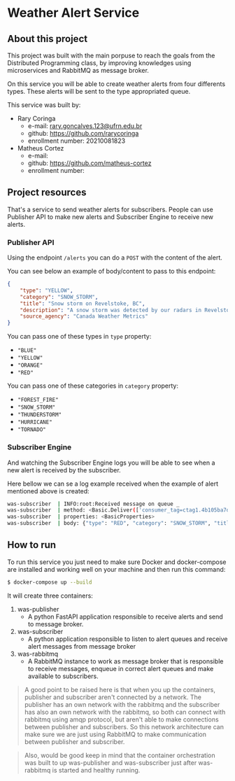 # Weather Alert Service

## About this project

This project was built with the main porpuse to reach the goals from the Distributed Programming class, by improving knowledges using microservices and RabbitMQ as message broker.

On this service you will be able to create weather alerts from four differents types. These alerts will be sent to the type appropriated queue.

This service was built by:

- Rary Coringa
  - e-mail: rary.goncalves.123@ufrn.edu.br
  - github: https://github.com/rarycoringa
  - enrollment number: 20210081823
- Matheus Cortez
  - e-mail: 
  - github: https://github.com/matheus-cortez
  - enrollment number:

## Project resources

That's a service to send weather alerts for subscribers. People can use Publisher API to make new alerts and Subscriber Engine to receive new alerts.

### Publisher API

Using the endpoint `/alerts` you can do a `POST` with the content of the alert.

You can see below an example of body/content to pass to this endpoint:

```json
{
    "type": "YELLOW",
    "category": "SNOW_STORM",
    "title": "Snow storm on Revelstoke, BC",
    "description": "A snow storm was detected by our radars in Revelstoke, BC next monday. So, would be better for all Revelstoke's population keep safe in home at night.",
    "source_agency": "Canada Weather Metrics"
}
```

You can pass one of these types in `type` property:

- `"BLUE"`
- `"YELLOW"`
- `"ORANGE"`
- `"RED"`

You can pass one of these categories in `category` property:

- `"FOREST_FIRE"`
- `"SNOW_STORM"`
- `"THUNDERSTORM"`
- `"HURRICANE"`
- `"TORNADO"`

### Subscriber Engine

And watching the Subscriber Engine logs you will be able to see when a new alert is received by the subscriber.

Here bellow we can se a log example received when the example of alert mentioned above is created:

```bash
was-subscriber  | INFO:root:Received message on queue _
was-subscriber  | method: <Basic.Deliver(['consumer_tag=ctag1.4b105ba7d39749bb9afe20811ca48a6c', 'delivery_tag=1', 'exchange=', 'redelivered=False', 'routing_key=red'])>
was-subscriber  | properties: <BasicProperties>
was-subscriber  | body: {"type": "RED", "category": "SNOW_STORM", "title": "Snow storm on Revelstoke, BC", "description": "A snow storm was detected by our radars in Revelstoke, BC next monday. So, would be better for all Revelstoke's population keep safe in home at night.", "source_agency": "Canada Weather Metrics"}
```

## How to run

To run this service you just need to make sure Docker and docker-compose are installed and working well on your machine and then run this command:

```bash
$ docker-compose up --build
```

It will create three containers:

1. was-publisher
   - A python FastAPI application responsible to receive alerts and send to message broker.
2. was-subscriber
   - A python application responsible to listen to alert queues and receive alert messages from message broker
3. was-rabbitmq
   - A RabbitMQ instance to work as message broker that is responsible to receive messages, enqueue in correct alert queues and make available to subscribers.

> A good point to be raised here is that when you up the containers, publisher and subscriber aren't connected by a network. The publisher has an own network with the rabbitmq and the subscriber has also an own network with the rabbitmq, so both can connect with rabbitmq using amqp protocol, but aren't able to make connections between publisher and subscribers. So this network architecture can make sure we are just using RabbitMQ to make communication between publisher and subscriber.

> Also, would be good keep in mind that the container orchestration was built to up was-publisher and was-subscriber just after was-rabbitmq is started and healthy running.